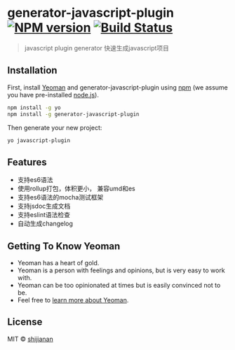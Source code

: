 # generator-javascript-plugin [![NPM version][npm-image]][npm-url] [![Build Status][travis-image]][travis-url]
> javascript plugin generator 快速生成javascript项目

## Installation

First, install [Yeoman](http://yeoman.io) and generator-javascript-plugin using [npm](https://www.npmjs.com/) (we assume you have pre-installed [node.js](https://nodejs.org/)).

```bash
npm install -g yo
npm install -g generator-javascript-plugin
```

Then generate your new project:

```bash
yo javascript-plugin
```
## Features

- 支持es6语法
- 使用rollup打包，体积更小， 兼容umd和es
- 支持es6语法的mocha测试框架
- 支持jsdoc生成文档
- 支持eslint语法检查
- 自动生成changelog

## Getting To Know Yeoman

 * Yeoman has a heart of gold.
 * Yeoman is a person with feelings and opinions, but is very easy to work with.
 * Yeoman can be too opinionated at times but is easily convinced not to be.
 * Feel free to [learn more about Yeoman](http://yeoman.io/).

## License

MIT © [shijianan](https://github.com/greenfavo)


[npm-image]: https://badge.fury.io/js/generator-javascript-plugin.svg
[npm-url]: https://npmjs.org/package/generator-javascript-plugin
[travis-image]: https://travis-ci.org/greenfavo/generator-javascript-plugin.svg?branch=master
[travis-url]: https://travis-ci.org/greenfavo/generator-javascript-plugin
